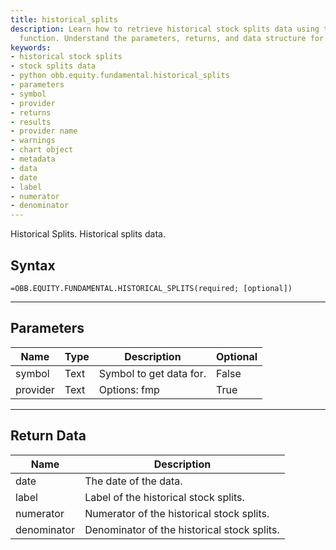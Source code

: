 ```yaml
---
title: historical_splits
description: Learn how to retrieve historical stock splits data using the Python obb.equity.fundamental.historical_splits
  function. Understand the parameters, returns, and data structure for this API call.
keywords: 
- historical stock splits
- stock splits data
- python obb.equity.fundamental.historical_splits
- parameters
- symbol
- provider
- returns
- results
- provider name
- warnings
- chart object
- metadata
- data
- date
- label
- numerator
- denominator
---
```


<!-- markdownlint-disable MD041 -->

Historical Splits. Historical splits data.

## Syntax

```excel wordwrap
=OBB.EQUITY.FUNDAMENTAL.HISTORICAL_SPLITS(required; [optional])
```

---

## Parameters

| Name | Type | Description | Optional |
| ---- | ---- | ----------- | -------- |
| symbol | Text | Symbol to get data for. | False |
| provider | Text | Options: fmp | True |

---

## Return Data

| Name | Description |
| ---- | ----------- |
| date | The date of the data.  |
| label | Label of the historical stock splits.  |
| numerator | Numerator of the historical stock splits.  |
| denominator | Denominator of the historical stock splits.  |
